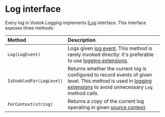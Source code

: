 # Log interface

Every log in Vostok.Logging implements [ILog](https://github.com/vostok/logging.abstractions/blob/master/Vostok.Logging.Abstractions/ILog.cs) interface. This interface exposes three methods:

| Method | Description |
| :--- | :--- |
| `Log(LogEvent)`  | Logs given [log event](log-events.md). This method is rarely invoked directly: it's preferable to use [logging extensions](syntax/logging-extensions.md). |
| `IsEnabledFor(LogLevel)` | Returns whether the current log is configured to record events of given level. This method is used in [logging extensions](syntax/logging-extensions.md) to avoid unnecessary `Log` method calls. |
| `ForContext(string)` | Returns a copy of the current log operating in given [source context](source-context.md). |

